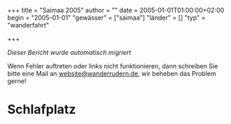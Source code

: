 +++
title = "Saimaa 2005"
author = ""
date = 2005-01-01T01:00:00+02:00
begin = "2005-01-01"
"gewässer" = ["saimaa"]
"länder" = []
"typ" = "wanderfahrt"

+++


*Dieser Bericht wurde automatisch migriert*

Wenn Fehler auftreten oder links nicht funktionieren, dann schreiben Sie bitte eine Mail an website@wanderrudern.de, wir beheben das Problem gerne!



# Schlafplatz



